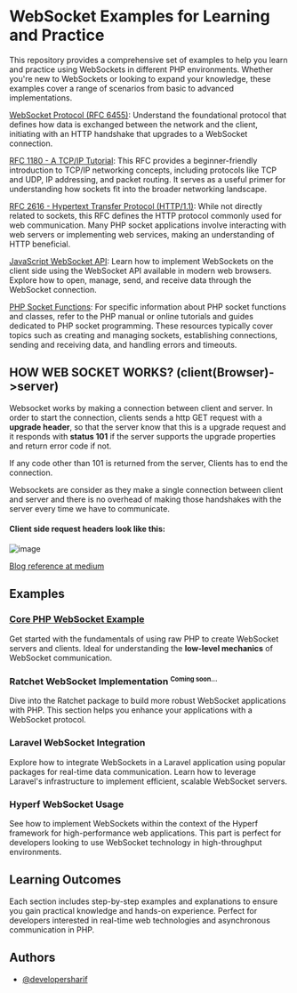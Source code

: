 # WebSocket Examples for Learning and Practice

This repository provides a comprehensive set of examples to help you learn and practice using WebSockets in different PHP environments. Whether you're new to WebSockets or looking to expand your knowledge, these examples cover a range of scenarios from basic to advanced implementations.

<a href="https://datatracker.ietf.org/doc/html/rfc6455">WebSocket Protocol (RFC 6455)</a>: Understand the foundational protocol that defines how data is exchanged between the network and the client, initiating with an HTTP handshake that upgrades to a WebSocket connection.

<a href="https://datatracker.ietf.org/doc/html/rfc1180">RFC 1180 - A TCP/IP Tutorial</a>: This RFC provides a beginner-friendly introduction to TCP/IP networking concepts, including protocols like TCP and UDP, IP addressing, and packet routing. It serves as a useful primer for understanding how sockets fit into the broader networking landscape.

<a href="https://datatracker.ietf.org/doc/rfc2616/">RFC 2616 - Hypertext Transfer Protocol (HTTP/1.1)</a>: While not directly related to sockets, this RFC defines the HTTP protocol commonly used for web communication. Many PHP socket applications involve interacting with web servers or implementing web services, making an understanding of HTTP beneficial.

<a href="https://developer.mozilla.org/en-US/docs/Web/API/WebSocket">JavaScript WebSocket API</a>: Learn how to implement WebSockets on the client side using the WebSocket API available in modern web browsers. Explore how to open, manage, send, and receive data through the WebSocket connection.

<a href="https://www.php.net/manual/en/ref.sockets.php">PHP Socket Functions</a>: For specific information about PHP socket functions and classes, refer to the PHP manual or online tutorials and guides dedicated to PHP socket programming. These resources typically cover topics such as creating and managing sockets, establishing connections, sending and receiving data, and handling errors and timeouts.

## HOW WEB SOCKET WORKS? (client(Browser)->server)

Websocket works by making a connection between client and server. In order to start the connection, clients sends a http GET request with a <b>upgrade header</b>, so that the server know that this is a upgrade request and it responds with <b>status 101</b> if the server supports the upgrade properties and return error code if not.

If any code other than 101 is returned from the server, Clients has to end the connection.

Websockets are consider as they make a single connection between client and server and there is no overhead of making those handshakes with the server every time we have to communicate.

#### Client side request headers look like this:

![image](https://github.com/developersharif/websocket/assets/54396379/ba544078-a50a-41ef-835d-25d9d86a50db)

<a href="https://vishalrana9915.medium.com/understanding-websockets-in-depth-6eb07ab298b3">Blog reference at medium</a>

## Examples

### <a href="https://github.com/developersharif/websocket/tree/main/server/corePhp">Core PHP WebSocket Example</a>

Get started with the fundamentals of using raw PHP to create WebSocket servers and clients. Ideal for understanding the <b>low-level mechanics</b> of WebSocket communication.

### Ratchet WebSocket Implementation <sup><small>Coming soon...</small></sup>

Dive into the Ratchet package to build more robust WebSocket applications with PHP. This section helps you enhance your applications with a WebSocket protocol.

### Laravel WebSocket Integration

Explore how to integrate WebSockets in a Laravel application using popular packages for real-time data communication. Learn how to leverage Laravel's infrastructure to implement efficient, scalable WebSocket servers.

### Hyperf WebSocket Usage

See how to implement WebSockets within the context of the Hyperf framework for high-performance web applications. This part is perfect for developers looking to use WebSocket technology in high-throughput environments.

## Learning Outcomes

Each section includes step-by-step examples and explanations to ensure you gain practical knowledge and hands-on experience. Perfect for developers interested in real-time web technologies and asynchronous communication in PHP.

## Authors

- [@developersharif](https://www.github.com/developersharif)
